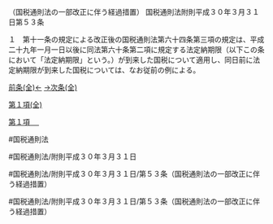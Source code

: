 （国税通則法の一部改正に伴う経過措置）
国税通則法附則平成３０年３月３１日第５３条

１　第十一条の規定による改正後の国税通則法第六十四条第三項の規定は、平成二十九年一月一日以後に同法第六十条第二項に規定する法定納期限（以下この条において「法定納期限」という。）が到来した国税について適用し、同日前に法定納期限が到来した国税については、なお従前の例による。

[前条(全)←](国税通則法＿＿＿＿附則平成３０年３月３１日第１条_.md)    [→次条(全)](国税通則法＿＿＿＿附則平成３０年３月３１日第１４３条_.md)

[第１項(全)](国税通則法＿＿＿＿附則平成３０年３月３１日第５３条第１項_.md)  

[第１項 　 ](国税通則法＿＿＿＿附則平成３０年３月３１日第５３条第１項.md)  

#国税通則法

#国税通則法/附則平成３０年３月３１日

#国税通則法/附則平成３０年３月３１日/第５３条（国税通則法の一部改正に伴う経過措置）

#国税通則法/附則平成３０年３月３１日/第５３条（国税通則法の一部改正に伴う経過措置）

